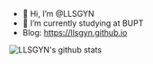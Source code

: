 - 👋 Hi, I’m @LLSGYN
- 🌱 I’m currently studying at BUPT
- Blog: https://llsgyn.github.io

![LLSGYN's github stats](https://github-readme-stats.vercel.app/api?username=LLSGYN&show_icons=true&theme=radical) 

<!---
LLSGYN/LLSGYN is a ✨ special ✨ repository because its `README.md` (this file) appears on your GitHub profile.
You can click the Preview link to take a look at your changes.
--->
